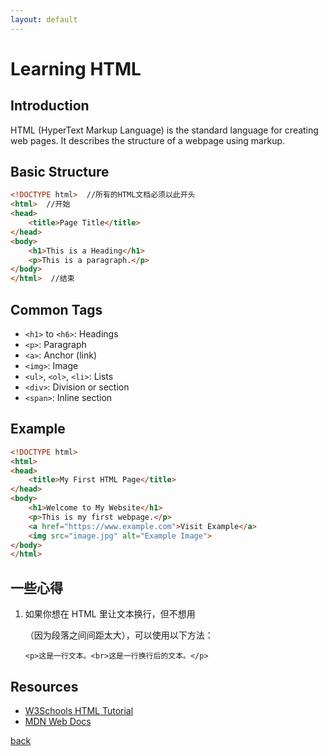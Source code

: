 ```yaml
---
layout: default
---
```


# Learning HTML

## Introduction
HTML (HyperText Markup Language) is the standard language for creating web pages. It describes the structure of a webpage using markup.

## Basic Structure
```html
<!DOCTYPE html>  //所有的HTML文档必须以此开头
<html>  //开始
<head>
    <title>Page Title</title>
</head>
<body>
    <h1>This is a Heading</h1>
    <p>This is a paragraph.</p>
</body>
</html>  //结束
```

## Common Tags
- `<h1>` to `<h6>`: Headings
- `<p>`: Paragraph
- `<a>`: Anchor (link)
- `<img>`: Image
- `<ul>`, `<ol>`, `<li>`: Lists
- `<div>`: Division or section
- `<span>`: Inline section

## Example
```html
<!DOCTYPE html>
<html>
<head>
    <title>My First HTML Page</title>
</head>
<body>
    <h1>Welcome to My Website</h1>
    <p>This is my first webpage.</p>
    <a href="https://www.example.com">Visit Example</a>
    <img src="image.jpg" alt="Example Image">
</body>
</html>
```

## 一些心得

1. 如果你想在 HTML 里让文本换行，但不想用 <p>（因为段落之间间距太大），可以使用以下方法：

    ```<p>这是一行文本。<br>这是一行换行后的文本。</p>```

## Resources
- [W3Schools HTML Tutorial](https://www.w3schools.com/html/)
- [MDN Web Docs](https://developer.mozilla.org/en-US/docs/Web/HTML)

[back](https://wcr369.github.io/chenrun.github.io/)